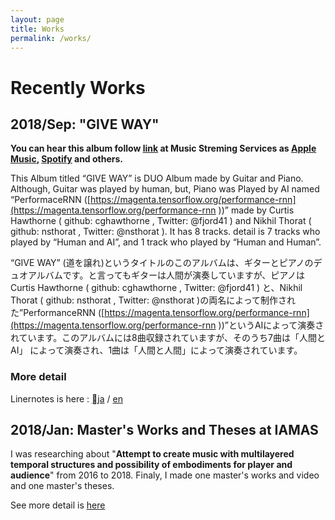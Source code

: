 ```yaml
---
layout: page
title: Works
permalink: /works/
---
```


# Recently Works

## 2018/Sep: "GIVE WAY"

**You can hear this album follow [link](https://amu.se/album/dropcontrol-give-way) at Music Streming Services as [Apple Music](https://itunes.apple.com/jp/album/give-way-feat-hiroshi-yamato/1436711712), [Spotify](https://open.spotify.com/album/4tb9sYUWMAmHDyGwnCyXu2) and others.**

This Album titled “GIVE WAY” is DUO Album made by Guitar and Piano. Although, Guitar was played by human, but, Piano was Played by AI named “PerformaceRNN ([https://magenta.tensorflow.org/performance-rnn](https://magenta.tensorflow.org/performance-rnn ))” made by  Curtis Hawthorne ( github: cghawthorne ,  Twitter: @fjord41 ) and Nikhil Thorat ( github: nsthorat , Twitter: @nsthorat ). It has 8 tracks. detail is 7 tracks who played by “Human and AI”, and 1 track who played by “Human and Human”.

“GIVE WAY” (道を譲れ)というタイトルのこのアルバムは、ギターとピアノのデュオアルバムです。と言ってもギターは人間が演奏していますが、ピアノはCurtis Hawthorne ( github: cghawthorne ,  Twitter: @fjord41 ) と、Nikhil Thorat ( github: nsthorat , Twitter: @nsthorat )の両名によって制作された”PerformanceRNN ([https://magenta.tensorflow.org/performance-rnn](https://magenta.tensorflow.org/performance-rnn ))”というAIによって演奏されています。このアルバムには8曲収録されていますが、そのうち7曲は「人間とAI」  によって演奏され、1曲は「人間と人間」によって演奏されています。

### More detail
Linernotes is here : [ja](/2018/09/28/give-way-liner-notes-ja.html) / [en](/2018/09/28/give-way-liner-notes-en.html)


## 2018/Jan: Master's Works and Theses at IAMAS

I was researching about "**Attempt to create music with multilayered temporal structures and possibility of embodiments for player and audience**" from 2016 to 2018. Finaly, I made one master's works and video and one master's theses.

See more detail is [here](http://hiroshiyamato.com/2018/09/25/masters-works-and-theses-at-iamas.html)
